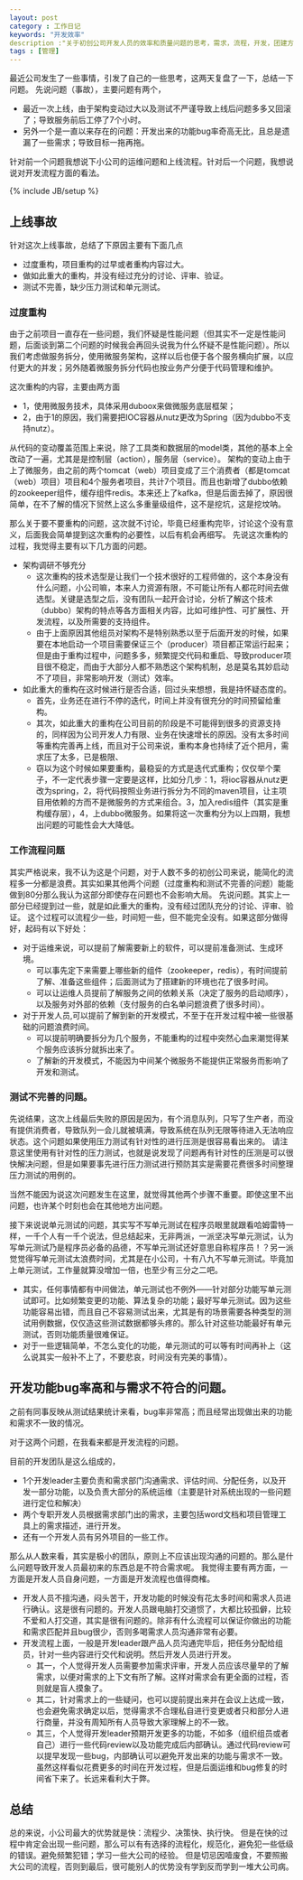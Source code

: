 ```yaml
---
layout: post
category : 工作日记
keywords: "开发效率"
description :"关于初创公司开发人员的效率和质量问题的思考，需求，流程，开发，团建方面的思考"
tags : [管理]
---
```



最近公司发生了一些事情，引发了自己的一些思考，这两天复盘了一下，总结一下问题。
先说问题（事故），主要问题有两个，
- 最近一次上线，由于架构变动过大以及测试不严谨导致上线后问题多多又回滚了；导致服务前后工停了7个小时。
- 另外一个是一直以来存在的问题：开发出来的功能bug率奇高无比，且总是遗漏了一些需求；导致目标一拖再拖。

针对前一个问题我想说下小公司的运维问题和上线流程。针对后一个问题，我想说说对开发流程方面的看法。

<!--break-->

{% include JB/setup %}

## 上线事故

针对这次上线事故，总结了下原因主要有下面几点
- 过度重构，项目重构的过早或者重构内容过大。
- 做如此重大的重构，并没有经过充分的讨论、评审、验证。
- 测试不完善，缺少压力测试和单元测试。


### 过度重构
由于之前项目一直存在一些问题，我们怀疑是性能问题（但其实不一定是性能问题，后面谈到第二个问题的时候我会再回头说我为什么怀疑不是性能问题）。所以我们考虑做服务拆分，使用微服务架构，这样以后也便于各个服务横向扩展，以应付更大的并发；另外随着微服务拆分代码也按业务产分便于代码管理和维护。

这次重构的内容，主要由两方面
- 1，使用微服务技术，具体采用duboox来做微服务底层框架；
- 2，由于1的原因，我们需要把IOC容器从nutz更改为Spring（因为dubbo不支持nutz）。

从代码的变动覆盖范围上来说，除了工具类和数据层的model类，其他的基本上全改动了一遍，尤其是是控制层（action），服务层（service）。
架构的变动上由于上了微服务，由之前的两个tomcat（web）项目变成了三个消费者（都是tomcat（web）项目）项目和4个服务者项目，共计7个项目。而且也新增了dubbo依赖的zookeeper组件，缓存组件redis。本来还上了kafka，但是后面去掉了，原因很简单，在不了解的情况下贸然上这么多重量级组件，这不是挖坑，这是挖坟呐。

那么关于要不要重构的问题，这次就不讨论，毕竟已经重构完毕，讨论这个没有意义，后面我会简单提到这次重构的必要性，以后有机会再细写。
先说这次重构的过程，我觉得主要有以下几方面的问题。
- 架构调研不够充分
   - 这次重构的技术选型是让我们一个技术很好的工程师做的，这个本身没有什么问题，小公司嘛，本来人力资源有限，不可能让所有人都花时间去做选型。关键是选型之后，没有团队一起开会讨论，分析了解这个技术（dubbo）架构的特点等各方面相关内容，比如可维护性、可扩展性、开发流程，以及所需要的支持组件。
   - 由于上面原因其他组员对架构不是特别熟悉以至于后面开发的时候，如果要在本地启动一个项目需要保证三个（producer）项目都正常运行起来；但是由于重构过程中，问题多多，频繁提交代码和重启、导致producer项目很不稳定，而由于大部分人都不熟悉这个架构机制，总是莫名其妙启动不了项目，非常影响开发（测试）效率。
- 如此重大的重构在这时候进行是否合适，回过头来想想，我是持怀疑态度的。
    - 首先，业务还在进行不停的迭代，时间上并没有很充分的时间预留给重构。
    - 其次，如此重大的重构在公司目前的阶段是不可能得到很多的资源支持的，同样因为公司开发人力有限、业务在快速增长的原因。没有太多时间等重构完善再上线，而且对于公司来说，重构本身也持续了近个把月，需求压了太多，已是极限、
    - 窃以为这个时候如果要重构，最稳妥的方式是迭代式重构；仅仅举个栗子，不一定代表步骤一定要是这样，比如分几步：1，将ioc容器从nutz更改为spring，2，将代码按照业务进行拆分为不同的maven项目，让主项目用依赖的方而不是微服务的方式来组合。3，加入redis组件（其实是重构缓存层），4，上dubbo微服务。如果将这一次重构分为以上四期，我想出问题的可能性会大大降低。

### 工作流程问题
 其实严格说来，我不认为这是个问题，对于人数不多的初创公司来说，能简化的流程多一分都是浪费。其实如果其他两个问题（过度重构和测试不完善的问题）能能做到80分那么我认为这部分即使存在问题也不会影响大局。
 先说问题。其实上一部分已经提到过一些，就是如此重大的重构，没有经过团队充分的讨论、评审、验证。
 这个过程可以流程少一些，时间短一些，但不能完全没有。如果这部分做得好，起码有以下好处：
 - 对于运维来说，可以提前了解需要新上的软件，可以提前准备测试、生成环境。
    - 可以事先定下来需要上哪些新的组件（zookeeper，redis），有时间提前了解、准备这些组件；后面测试为了搭建新的环境也花了很多时间。
    - 可以让运维人员提前了解服务之间的依赖关系（决定了服务的启动顺序），以及服务对外部的依赖（支付服务的白名单问题浪费了很多时间）。
- 对于开发人员,可以提前了解到新的开发模式，不至于在开发过程中被一些很基础的问题浪费时间。
    - 可以提前明确要拆分为几个服务，不能重构的过程中突然心血来潮觉得某个服务应该拆分就拆出来了。
    - 了解新的开发模式，不能因为中间某个微服务不能提供正常服务而影响了开发和测试。

### 测试不完善的问题。
先说结果，这次上线最后失败的原因是因为，有个消息队列，只写了生产者，而没有提供消费者，导致队列一会儿就被填满，导致系统在队列无限等待进入无法响应状态。这个问题如果使用压力测试有针对性的进行压测是很容易看出来的。
请注意这里使用有针对性的压力测试，也就是说发现了问题再有针对性的压测是可以很快解决问题，但是如果要事先进行压力测试进行预防其实是需要花费很多时间整理压力测试的用例的。

当然不能因为说这次问题发生在这里，就觉得其他两个步骤不重要。即使这里不出问题，也许某个时刻也会在其他地方出问题。

接下来说说单元测试的问题，其实写不写单元测试在程序员眼里就跟看哈姆雷特一样，一千个人有一千个说法，但总结起来，无非两派，一派坚决写单元测试，认为写单元测试乃是程序员必备的品德，不写单元测试还好意思自称程序员！？另一派觉觉得写单元测试太浪费时间，尤其是在小公司，十有八九不写单元测试。毕竟加上单元测试，工作量就算没增加一倍，也至少有三分之二吧。
- 其实，任何事情都有中间做法，单元测试也不例外——针对部分功能写单元测试即可。比如频繁变更的功能、算法复杂的功能；最好写单元测试。因为这些功能容易出错，而且自己不容易测试出来，尤其是有的场景需要各种类型的测试用例数据，仅仅造这些测试数据都够头疼的。那么针对这些功能最好有单元测试，否则功能质量很难保证。
- 对于一些逻辑简单，不怎么变化的功能，单元测试的可以等有时间再补上（这么说其实一般补不上了，不要悲哀，时间没有完美的事情）。

## 开发功能bug率高和与需求不符合的问题。

之前有同事反映从测试结果统计来看，bug率非常高；而且经常出现做出来的功能和需求不一致的情况。

对于这两个问题，在我看来都是开发流程的问题。

目前的开发团队是这么组成的，
- 1个开发leader主要负责和需求部门沟通需求、评估时间、分配任务，以及开发一部分功能，以及负责大部分的系统运维（主要是针对系统出现的一些问题进行定位和解决）
- 两个专职开发人员根据需求部门出的需求，主要包括word文档和项目管理工具上的需求描述，进行开发。
- 还有一个开发人员有另外项目的一些工作。

那么从人数来看，其实是极小的团队，原则上不应该出现沟通的问题的。那么是什么问题导致开发人员最初来的东西总是不符合需求呢。
我觉得主要有两方面，一方面是开发人员自身问题，一方面是开发流程也值得商榷。
- 开发人员不擅沟通，闷头苦干，开发功能的时候没有花太多时间和需求人员进行确认。这是很有问题的。开发人员跟电脑打交道惯了，大都比较孤僻，比较不爱和人打交道，其实是很有问题的。除非有什么流程可以保证你做出的功能和需求匹配并且bug很少，否则多喝需求人员沟通非常有必要。
- 开发流程上面，一般是开发leader跟产品人员沟通完毕后，把任务分配给组员，针对一些内容进行交代和说明。然后开发人员进行开发。
  - 其一，个人觉得开发人员需要参加需求评审，开发人员应该尽量早的了解需求，以便对需求的上下文有所了解。这样对需求会有更全面的过程，否则就是盲人摸象了。
  - 其二，针对需求上的一些疑问，也可以提前提出来并在会议上达成一致，也会避免需求确定以后，觉得需求不合理私自进行变更或者只和部分人进行商量，并没有周知所有人员导致大家理解上的不一致。
  - 其三，个人觉得开发leader预期开发更多的功能，不如多（组织组员或者自己）进行一些代码review以及功能完成后内部确认。通过代码review可以提早发现一些bug，内部确认可以避免开发出来的功能与需求不一致。虽然这样看似花费更多的时间在开发过程，但是后面运维和bug修复的时间省下来了。长远来看利大于弊。



## 总结

总的来说，小公司最大的优势就是快：流程少、决策快、执行快。
但是在快的过程中肯定会出现一些问题，那么可以有有选择的流程化，规范化，避免犯一些低级的错误。避免频繁犯错；学习一些大公司的经验。
但是切忌因噎废食，不要照搬大公司的流程，否则到最后，很可能别人的优势没有学到反而学到一堆大公司病。

